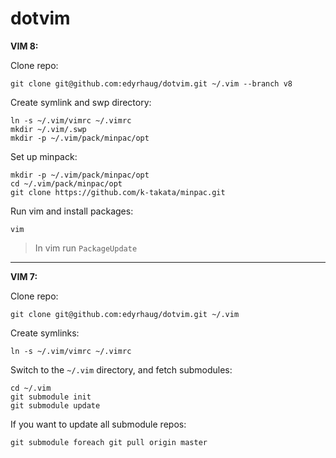 dotvim
======

**VIM 8:**

Clone repo:

    git clone git@github.com:edyrhaug/dotvim.git ~/.vim --branch v8

Create symlink and swp directory:

    ln -s ~/.vim/vimrc ~/.vimrc
    mkdir ~/.vim/.swp
    mkdir -p ~/.vim/pack/minpac/opt

Set up minpack:

    mkdir -p ~/.vim/pack/minpac/opt
    cd ~/.vim/pack/minpac/opt
    git clone https://github.com/k-takata/minpac.git

Run vim and install packages:

    vim
>In vim run `PackageUpdate`

-------------------
**VIM 7:**

Clone repo:

    git clone git@github.com:edyrhaug/dotvim.git ~/.vim

Create symlinks:

    ln -s ~/.vim/vimrc ~/.vimrc

Switch to the `~/.vim` directory, and fetch submodules:

    cd ~/.vim
    git submodule init
    git submodule update

If you want to update all submodule repos:

    git submodule foreach git pull origin master
